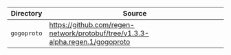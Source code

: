 | Directory   | Source                                                                        |
|-------------|-------------------------------------------------------------------------------|
| `gogoproto` | https://github.com/regen-network/protobuf/tree/v1.3.3-alpha.regen.1/gogoproto |
